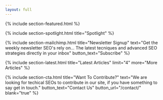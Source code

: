 ```yaml
---
layout: full
---
```


<!-- {% include section-ad.html image="welcome.png" alt="Buy Étoile Jekyll Theme" width="" url="https://themeforest.net/user/pressapps/portfolio" blank="true" %} -->


{% include section-featured.html %}


{% include section-spotlight.html title="Spotlight" %}


{% include section-mailchimp.html title="Newsletter Signup" text="Get the weekly newsletter SEO's rely on... The latest tecniques and advanced SEO strategies directly in your inbox" button_text="Subscribe" %}


{% include section-latest.html title="Latest Articles" limit="4" more="More Articles" %}


<!-- {% include section-ad.html title="Advertisement" image="https://via.placeholder.com/800x180/f4f4f4/fff.png?text=+" url="#" blank="true" %} -->


<!-- {% include section-authors.html title="Our Contributors" %}
 -->

<!-- {% include section-instagram.html title="Latest On Instagram" cols="4" count="4" gutter="true" %}
 -->

{% include section-cta.html title="Want To Contribute?" text="We are looking for techical SEOs to contribute in our site, if you have something to say get in touch." button_text="Contact Us" button_url="/contact/" blank="true" %}


<!-- 
{% include section-author.html author="john" title="Hello, I am Jane! Welcome to my blog." %} 
-->
